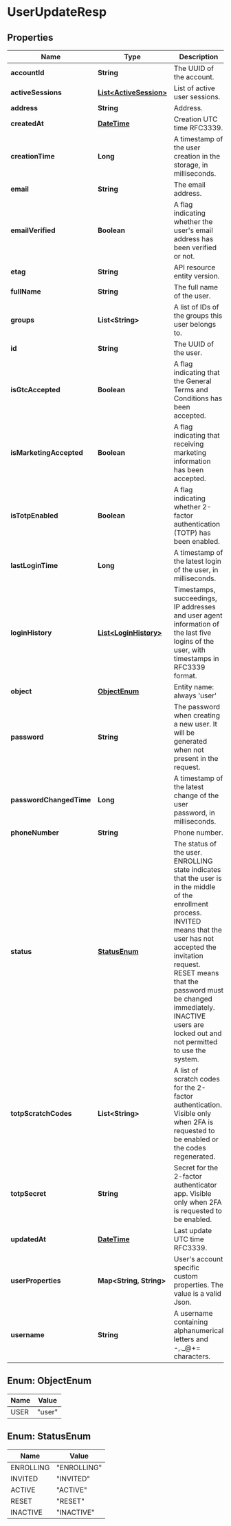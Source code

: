 
# UserUpdateResp

## Properties
Name | Type | Description | Notes
------------ | ------------- | ------------- | -------------
**accountId** | **String** | The UUID of the account. | 
**activeSessions** | [**List&lt;ActiveSession&gt;**](ActiveSession.md) | List of active user sessions. |  [optional]
**address** | **String** | Address. |  [optional]
**createdAt** | [**DateTime**](DateTime.md) | Creation UTC time RFC3339. |  [optional]
**creationTime** | **Long** | A timestamp of the user creation in the storage, in milliseconds. |  [optional]
**email** | **String** | The email address. | 
**emailVerified** | **Boolean** | A flag indicating whether the user&#39;s email address has been verified or not. |  [optional]
**etag** | **String** | API resource entity version. | 
**fullName** | **String** | The full name of the user. |  [optional]
**groups** | **List&lt;String&gt;** | A list of IDs of the groups this user belongs to. |  [optional]
**id** | **String** | The UUID of the user. | 
**isGtcAccepted** | **Boolean** | A flag indicating that the General Terms and Conditions has been accepted. |  [optional]
**isMarketingAccepted** | **Boolean** | A flag indicating that receiving marketing information has been accepted. |  [optional]
**isTotpEnabled** | **Boolean** | A flag indicating whether 2-factor authentication (TOTP) has been enabled. |  [optional]
**lastLoginTime** | **Long** | A timestamp of the latest login of the user, in milliseconds. |  [optional]
**loginHistory** | [**List&lt;LoginHistory&gt;**](LoginHistory.md) | Timestamps, succeedings, IP addresses and user agent information of the last five logins of the user, with timestamps in RFC3339 format. |  [optional]
**object** | [**ObjectEnum**](#ObjectEnum) | Entity name: always &#39;user&#39; | 
**password** | **String** | The password when creating a new user. It will be generated when not present in the request. |  [optional]
**passwordChangedTime** | **Long** | A timestamp of the latest change of the user password, in milliseconds. |  [optional]
**phoneNumber** | **String** | Phone number. |  [optional]
**status** | [**StatusEnum**](#StatusEnum) | The status of the user. ENROLLING state indicates that the user is in the middle of the enrollment process. INVITED means that the user has not accepted the invitation request. RESET means that the password must be changed immediately. INACTIVE users are locked out and not permitted to use the system. | 
**totpScratchCodes** | **List&lt;String&gt;** | A list of scratch codes for the 2-factor authentication. Visible only when 2FA is requested to be enabled or the codes regenerated. |  [optional]
**totpSecret** | **String** | Secret for the 2-factor authenticator app. Visible only when 2FA is requested to be enabled. |  [optional]
**updatedAt** | [**DateTime**](DateTime.md) | Last update UTC time RFC3339. |  [optional]
**userProperties** | **Map&lt;String, String&gt;** | User&#39;s account specific custom properties. The value is a valid Json. |  [optional]
**username** | **String** | A username containing alphanumerical letters and -,._@+&#x3D; characters. |  [optional]


<a name="ObjectEnum"></a>
## Enum: ObjectEnum
Name | Value
---- | -----
USER | &quot;user&quot;


<a name="StatusEnum"></a>
## Enum: StatusEnum
Name | Value
---- | -----
ENROLLING | &quot;ENROLLING&quot;
INVITED | &quot;INVITED&quot;
ACTIVE | &quot;ACTIVE&quot;
RESET | &quot;RESET&quot;
INACTIVE | &quot;INACTIVE&quot;



